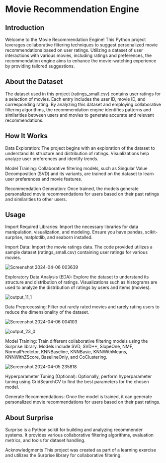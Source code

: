 # Movie Recommendation Engine

## Introduction

Welcome to the Movie Recommendation Engine! This Python project leverages collaborative filtering techniques to suggest personalized movie recommendations based on user ratings. Utilizing a dataset of user interactions with various movies, including ratings and preferences, the recommendation engine aims to enhance the movie-watching experience by providing tailored suggestions.

## About the Dataset

The dataset used in this project (ratings_small.csv) contains user ratings for a selection of movies. Each entry includes the user ID, movie ID, and corresponding rating. By analyzing this dataset and employing collaborative filtering algorithms, the recommendation engine identifies patterns and similarities between users and movies to generate accurate and relevant recommendations.

## How It Works

Data Exploration: The project begins with an exploration of the dataset to understand its structure and distribution of ratings. Visualizations help analyze user preferences and identify trends.

Model Training: Collaborative filtering models, such as Singular Value Decomposition (SVD) and its variants, are trained on the dataset to learn user preferences and movie features.

Recommendation Generation: Once trained, the models generate personalized movie recommendations for users based on their past ratings and similarities to other users.

## Usage

Import Required Libraries: Import the necessary libraries for data manipulation, visualization, and modeling. Ensure you have pandas, scikit-surprise, matplotlib, and seaborn installed.

Import Data: Import the movie ratings data. The code provided utilizes a sample dataset (ratings_small.csv) containing user ratings for various movies.


![Screenshot 2024-04-06 003639](https://github.com/vaishsinghds/Movies-recommendation-engine/assets/161769968/d024b979-d8f7-4cd2-b9d1-2752e0bb4c51)


Exploratory Data Analysis (EDA): Explore the dataset to understand its structure and distribution of ratings. Visualizations such as histograms are used to analyze the distribution of ratings by users and items (movies).

![output_11_1](https://github.com/vaishsinghds/Movies-recommendation-engine/assets/161769968/e1afbf87-f76b-4bbe-934f-641398dc0637)


Data Preprocessing: Filter out rarely rated movies and rarely rating users to reduce the dimensionality of the dataset.

![Screenshot 2024-04-06 004103](https://github.com/vaishsinghds/Movies-recommendation-engine/assets/161769968/b5d29214-df26-435d-b449-863146a6fdf8)

![output_23_0](https://github.com/vaishsinghds/Movies-recommendation-engine/assets/161769968/4c435d25-89c7-4614-96a4-4b70f3167ef7)



Model Training: Train different collaborative filtering models using the Surprise library. Models include SVD, SVD++, SlopeOne, NMF, NormalPredictor, KNNBaseline, KNNBasic, KNNWithMeans, KNNWithZScore, BaselineOnly, and CoClustering.

![Screenshot 2024-04-05 235818](https://github.com/vaishsinghds/Movies-recommendation-engine/assets/161769968/8455f2b8-1da1-486d-aac7-4f24bea61c7f)


Hyperparameter Tuning (Optional): Optionally, perform hyperparameter tuning using GridSearchCV to find the best parameters for the chosen model.

Generate Recommendations: Once the model is trained, it can generate personalized movie recommendations for users based on their past ratings.

## About Surprise

Surprise is a Python scikit for building and analyzing recommender systems. It provides various collaborative filtering algorithms, evaluation metrics, and tools for dataset handling.

Acknowledgments
This project was created as part of a learning exercise and utilizes the Surprise library for collaborative filtering.
